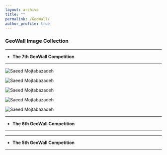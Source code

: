 ```yaml
---
layout: archive
title: ""
permalink: /GeoWall/
author_profile: true
---
```


### GeoWall Image Collection
___
* **The 7th GeoWall Competition**
___

  ![Saeed Mojtabazadeh](https://github.com/mojtabazadeh/mojtabazadeh.github.io/blob/main/images/IMG0.jpg?raw=true)

  ![Saeed Mojtabazadeh](https://github.com/mojtabazadeh/mojtabazadeh.github.io/blob/main/images/IMG1.jpg?raw=true)
    
  ![Saeed Mojtabazadeh](https://github.com/mojtabazadeh/mojtabazadeh.github.io/blob/main/images/IMG2.jpg?raw=true)

  ![Saeed Mojtabazadeh](https://github.com/mojtabazadeh/mojtabazadeh.github.io/blob/main/images/IMG3.jpg?raw=true)

  ![Saeed Mojtabazadeh](https://github.com/mojtabazadeh/mojtabazadeh.github.io/blob/main/images/IMG4.jpg?raw=true)    

___
  
* **The 6th GeoWall Competition**
___


___
  
* **The 5th GeoWall Competition**
___
